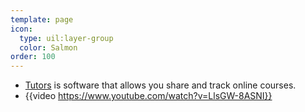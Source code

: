 ```yaml
---
template: page
icon:
  type: uil:layer-group
  color: Salmon
order: 100
---
```


- [Tutors]( https://tutors.dev/ ) is software that allows you share and track online courses.
- {{video https://www.youtube.com/watch?v=LlsGW-8ASNI}}